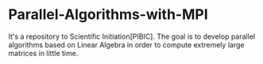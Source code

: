# Parallel-Algorithms-with-MPI
It's a repository to Scientific Initiation[PIBIC]. The goal is to develop parallel algorithms based on Linear Algebra in order to compute extremely large matrices in little time.
